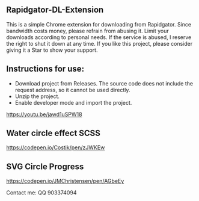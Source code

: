 ## Rapidgator-DL-Extension


This is a simple Chrome extension for downloading from Rapidgator. Since bandwidth costs money, please refrain from abusing it. Limit your downloads according to personal needs. If the service is abused, I reserve the right to shut it down at any time. If you like this project, please consider giving it a Star to show your support.

## Instructions for use:
* Download project from Releases.
  The source code does not include the request address, so it cannot be used directly.
* Unzip the project.
* Enable developer mode and import the project.

https://youtu.be/jawd1uSPW18

## Water circle effect SCSS
https://codepen.io/Costik/pen/zJWKEw

## SVG Circle Progress
https://codepen.io/JMChristensen/pen/AGbeEy

Contact me: QQ 903374094
